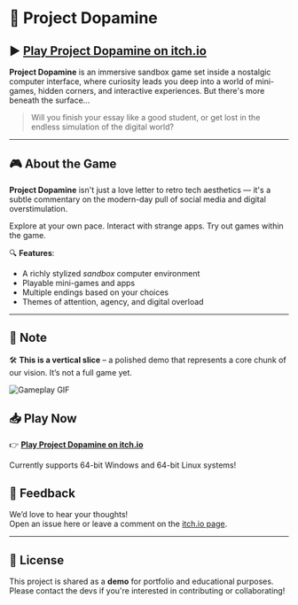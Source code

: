 # 🧠 Project Dopamine

## ▶️ [Play Project Dopamine on itch.io](https://alisaneei.itch.io/project-dopamine)

**Project Dopamine** is an immersive sandbox game set inside a nostalgic computer interface, where curiosity leads you deep into a world of mini-games, hidden corners, and interactive experiences. But there's more beneath the surface...

> Will you finish your essay like a good student, or get lost in the endless simulation of the digital world?

---

## 🎮 About the Game

**Project Dopamine** isn't just a love letter to retro tech aesthetics — it's a subtle commentary on the modern-day pull of social media and digital overstimulation. 

Explore at your own pace. Interact with strange apps. Try out games within the game.

🔍 **Features**:
- A richly stylized *sandbox* computer environment
- Playable mini-games and apps
- Multiple endings based on your choices
- Themes of attention, agency, and digital overload

---

## 🚨 Note

🛠️ **This is a vertical slice** – a polished demo that represents a core chunk of our vision. It’s not a full game yet.


![Gameplay GIF](readme-src/gameplaydopa1.GIF)


## 📥 Play Now

👉 **[Play Project Dopamine on itch.io](https://alisaneei.itch.io/project-dopamine)**  

Currently supports 64-bit Windows and 64-bit Linux systems!


## 💬 Feedback

We’d love to hear your thoughts!  
Open an issue here or leave a comment on the [itch.io page](https://alisaneei.itch.io/project-dopamine).

---

## 📄 License

This project is shared as a **demo** for portfolio and educational purposes.  
Please contact the devs if you're interested in contributing or collaborating!

